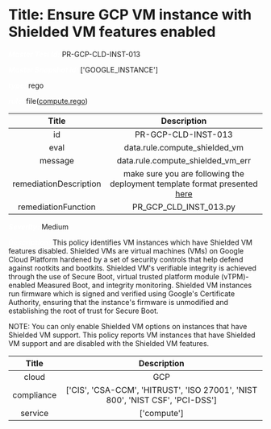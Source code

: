 



# Title: Ensure GCP VM instance with Shielded VM features enabled


***<font color="white">Master Test Id:</font>*** PR-GCP-CLD-INST-013

***<font color="white">Master Snapshot Id:</font>*** ['GOOGLE_INSTANCE']

***<font color="white">type:</font>*** rego

***<font color="white">rule:</font>*** file([compute.rego])  
  
  
  
  

|Title|Description|
| :---: | :---: |
|id|PR-GCP-CLD-INST-013|
|eval|data.rule.compute_shielded_vm|
|message|data.rule.compute_shielded_vm_err|
|remediationDescription|make sure you are following the deployment template format presented <a href='https://cloud.google.com/compute/docs/reference/rest/v1/instances' target='_blank'>here</a>|
|remediationFunction|PR_GCP_CLD_INST_013.py|


***<font color="white">Severity:</font>*** Medium

***<font color="white">Description:</font>*** This policy identifies VM instances which have Shielded VM features disabled. Shielded VMs are virtual machines (VMs) on Google Cloud Platform hardened by a set of security controls that help defend against rootkits and bootkits. Shielded VM's verifiable integrity is achieved through the use of Secure Boot, virtual trusted platform module (vTPM)-enabled Measured Boot, and integrity monitoring. Shielded VM instances run firmware which is signed and verified using Google's Certificate Authority, ensuring that the instance's firmware is unmodified and establishing the root of trust for Secure Boot.

NOTE: You can only enable Shielded VM options on instances that have Shielded VM support. This policy reports VM instances that have Shielded VM support and are disabled with the Shielded VM features.  
  
  

|Title|Description|
| :---: | :---: |
|cloud|GCP|
|compliance|['CIS', 'CSA-CCM', 'HITRUST', 'ISO 27001', 'NIST 800', 'NIST CSF', 'PCI-DSS']|
|service|['compute']|



[compute.rego]: https://github.com/prancer-io/prancer-compliance-test/tree/master/google/cloud/compute.rego
